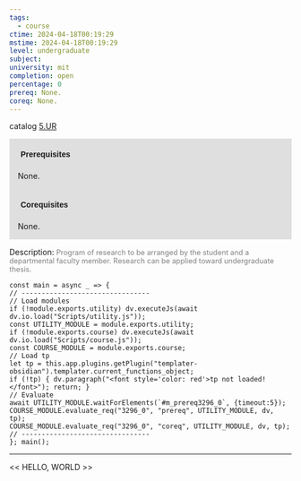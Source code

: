 ```yaml
---
tags:
  - course
ctime: 2024-04-18T00:19:29
mstime: 2024-04-18T00:19:29
level: undergraduate
subject: 
university: mit
completion: open
percentage: 0
prereq: None.
coreq: None.
---
```


catalog [5.UR](http://student.mit.edu/catalog/m5b.html#5.UR)

<span style="display: block; padding: 15px; background-color: rgb(100, 100, 100, 0.2);"><font id="m_prereq3296_0" style="display: block; font-family: Arial, sans-serif; font-weight: bold; padding: 5px">Prerequisites</font><br><span id="prereq3296_0">None.</span></span>
<span style="display: block; padding: 15px; background-color: rgb(100, 100, 100, 0.2);"><font id="m_coreq3296_0" style="display: block; font-family: Arial, sans-serif; font-weight: bold; padding: 5px">Corequisites</font><br><span id="coreq3296_0">None.</span></span>

<font style="">Description:</font>
<font style="color: grey; font-size: 0.8rem;">Program of research to be arranged by the student and a departmental faculty member. Research can be applied toward undergraduate thesis.</font>

```dataviewjs
const main = async _ => {
// --------------------------------
// Load modules
if (!module.exports.utility) dv.executeJs(await dv.io.load("Scripts/utility.js"));
const UTILITY_MODULE = module.exports.utility;
if (!module.exports.course) dv.executeJs(await dv.io.load("Scripts/course.js"));
const COURSE_MODULE = module.exports.course;
// Load tp
let tp = this.app.plugins.getPlugin("templater-obsidian").templater.current_functions_object;
if (!tp) { dv.paragraph("<font style='color: red'>tp not loaded!</font>"); return; }
// Evaluate
await UTILITY_MODULE.waitForElements(`#m_prereq3296_0`, {timeout:5});
COURSE_MODULE.evaluate_req("3296_0", "prereq", UTILITY_MODULE, dv, tp);
COURSE_MODULE.evaluate_req("3296_0", "coreq", UTILITY_MODULE, dv, tp);
// --------------------------------
}; main();
```

---

<< HELLO, WORLD >>
